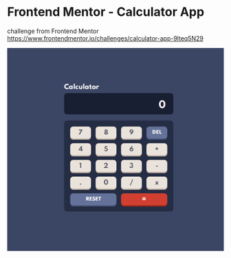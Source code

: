 # Frontend Mentor - Calculator App

challenge from Frontend Mentor https://www.frontendmentor.io/challenges/calculator-app-9lteq5N29

![Calculator App](/image/image.png "Calculator App")

